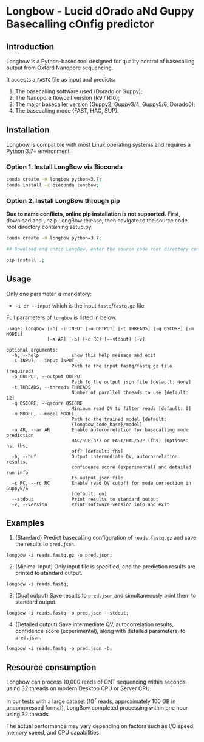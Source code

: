 # Longbow - Lucid dOrado aNd Guppy Basecalling cOnfig predictor

## Introduction
Longbow is a Python-based tool designed for quality control of basecalling output from Oxford Nanopore sequencing.

It accepts a `FASTQ` file as input and predicts:
1. The basecalling software used (Dorado or Guppy);
2. The Nanopore flowcell version (R9 / R10);
3. The major basecaller version (Guppy2, Guppy3/4, Guppy5/6, Dorado0);
4. The basecalling mode (FAST, HAC, SUP).

## Installation
Longbow is compatible with most Linux operating systems and requires a Python 3.7+ environment.

### Option 1. Install LongBow via Bioconda
```bash
conda create -n longbow python=3.7;
conda install -c bioconda longbow;
```

### Option 2. Install LongBow through pip
**Due to name conflicts, online pip installation is not supported.**
First, download and unzip LongBow release, then navigate to the source code root directory containing setup.py.
```bash
conda create -n longbow python=3.7;

## Download and unzip LongBow, enter the source code root directory containing setup.py

pip install .;
```


## Usage
Only one parameter is mandatory:
- `-i or --input` which is the input `fastq`/`fastq.gz` file


Full parameters of `longbow` is listed in below. 
```
usage: longbow [-h] -i INPUT [-o OUTPUT] [-t THREADS] [-q QSCORE] [-m MODEL]
               [-a AR] [-b] [-c RC] [--stdout] [-v]

optional arguments:
  -h, --help            show this help message and exit
  -i INPUT, --input INPUT
                        Path to the input fastq/fastq.gz file (required)
  -o OUTPUT, --output OUTPUT
                        Path to the output json file [default: None]
  -t THREADS, --threads THREADS
                        Number of parallel threads to use [default: 12]
  -q QSCORE, --qscore QSCORE
                        Minimum read QV to filter reads [default: 0]
  -m MODEL, --model MODEL
                        Path to the trained model [default:
                        {longbow_code_base}/model]
  -a AR, --ar AR        Enable autocorrelation for basecalling mode prediction
                        HAC/SUP(hs) or FAST/HAC/SUP (fhs) (Options: hs, fhs,
                        off) [default: fhs]
  -b, --buf             Output intermediate QV, autocorrelation results,
                        confidence score (experimental) and detailed run info
                        to output json file
  -c RC, --rc RC        Enable read QV cutoff for mode correction in Guppy5/6
                        [default: on]
  --stdout              Print results to standard output
  -v, --version         Print software version info and exit
```


## Examples
1. (Standard) Predict basecalling configuration of `reads.fastq.gz` and save the results to `pred.json`.
```
longbow -i reads.fastq.gz -o pred.json;
```

2. (Minimal input) Only input file is specified, and the prediction results are printed to standard output.
```
longbow -i reads.fastq;
```

3. (Dual output) Save results to `pred.json` and simultaneously print them to standard output.
```
longbow -i reads.fastq -o pred.json --stdout; 
```

4. (Detailed output) Save intermediate QV, autocorrelation results, confidence score (experimental), along with detailed parameters, to `pred.json`.
```
longbow -i reads.fastq -o pred.json -b;
```



## Resource consumption
Longbow can process 10,000 reads of ONT sequencing within seconds using 32 threads on modern Desktop CPU or Server CPU. 

In our tests with a large dataset (10<sup>7</sup> reads, approximately 100 GB in uncompressed format), LongBow completed processing within one hour using 32 threads.

The actual performance may vary depending on factors such as I/O speed, memory speed, and CPU capabilities.
